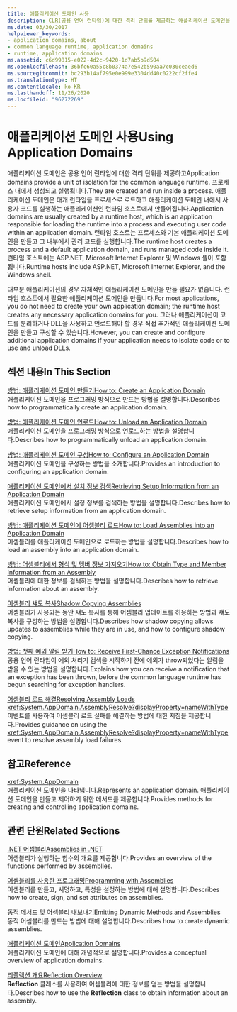 ```yaml
---
title: 애플리케이션 도메인 사용
description: CLR(공용 언어 런타임)에 대한 격리 단위를 제공하는 애플리케이션 도메인을 사용합니다. 프로세스 내에서 애플리케이션 도메인이 생성되고 실행됩니다.
ms.date: 03/30/2017
helpviewer_keywords:
- application domains, about
- common language runtime, application domains
- runtime, application domains
ms.assetid: c6d99815-e022-4d2c-9420-1d7ab5b9d504
ms.openlocfilehash: 36bfc60a55c8b0374a7e542b590aa7c030ceaed6
ms.sourcegitcommit: bc293b14af795e0e999e3304dd40c0222cf2ffe4
ms.translationtype: HT
ms.contentlocale: ko-KR
ms.lasthandoff: 11/26/2020
ms.locfileid: "96272269"
---
```

# <a name="using-application-domains"></a><span data-ttu-id="7e8c9-104">애플리케이션 도메인 사용</span><span class="sxs-lookup"><span data-stu-id="7e8c9-104">Using Application Domains</span></span>

<span data-ttu-id="7e8c9-105">애플리케이션 도메인은 공용 언어 런타임에 대한 격리 단위를 제공하고</span><span class="sxs-lookup"><span data-stu-id="7e8c9-105">Application domains provide a unit of isolation for the common language runtime.</span></span> <span data-ttu-id="7e8c9-106">프로세스 내에서 생성되고 실행됩니다.</span><span class="sxs-lookup"><span data-stu-id="7e8c9-106">They are created and run inside a process.</span></span> <span data-ttu-id="7e8c9-107">애플리케이션 도메인은 대개 런타임을 프로세스로 로드하고 애플리케이션 도메인 내에서 사용자 코드를 실행하는 애플리케이션인 런타임 호스트에서 만들어집니다.</span><span class="sxs-lookup"><span data-stu-id="7e8c9-107">Application domains are usually created by a runtime host, which is an application responsible for loading the runtime into a process and executing user code within an application domain.</span></span> <span data-ttu-id="7e8c9-108">런타임 호스트는 프로세스와 기본 애플리케이션 도메인을 만들고 그 내부에서 관리 코드를 실행합니다.</span><span class="sxs-lookup"><span data-stu-id="7e8c9-108">The runtime host creates a process and a default application domain, and runs managed code inside it.</span></span> <span data-ttu-id="7e8c9-109">런타임 호스트에는 ASP.NET, Microsoft Internet Explorer 및 Windows 셸이 포함됩니다.</span><span class="sxs-lookup"><span data-stu-id="7e8c9-109">Runtime hosts include ASP.NET, Microsoft Internet Explorer, and the Windows shell.</span></span>  
  
<span data-ttu-id="7e8c9-110">대부분 애플리케이션의 경우 자체적인 애플리케이션 도메인을 만들 필요가 없습니다. 런타임 호스트에서 필요한 애플리케이션 도메인을 만듭니다.</span><span class="sxs-lookup"><span data-stu-id="7e8c9-110">For most applications, you do not need to create your own application domain; the runtime host creates any necessary application domains for you.</span></span> <span data-ttu-id="7e8c9-111">그러나 애플리케이션이 코드를 분리하거나 DLL을 사용하고 언로드해야 할 경우 직접 추가적인 애플리케이션 도메인을 만들고 구성할 수 있습니다.</span><span class="sxs-lookup"><span data-stu-id="7e8c9-111">However, you can create and configure additional application domains if your application needs to isolate code or to use and unload DLLs.</span></span>  
  
## <a name="in-this-section"></a><span data-ttu-id="7e8c9-112">섹션 내용</span><span class="sxs-lookup"><span data-stu-id="7e8c9-112">In This Section</span></span>  

[<span data-ttu-id="7e8c9-113">방법: 애플리케이션 도메인 만들기</span><span class="sxs-lookup"><span data-stu-id="7e8c9-113">How to: Create an Application Domain</span></span>](how-to-create-an-application-domain.md)  
<span data-ttu-id="7e8c9-114">애플리케이션 도메인을 프로그래밍 방식으로 만드는 방법을 설명합니다.</span><span class="sxs-lookup"><span data-stu-id="7e8c9-114">Describes how to programmatically create an application domain.</span></span>  
  
[<span data-ttu-id="7e8c9-115">방법: 애플리케이션 도메인 언로드</span><span class="sxs-lookup"><span data-stu-id="7e8c9-115">How to: Unload an Application Domain</span></span>](how-to-unload-an-application-domain.md)  
<span data-ttu-id="7e8c9-116">애플리케이션 도메인을 프로그래밍 방식으로 언로드하는 방법을 설명합니다.</span><span class="sxs-lookup"><span data-stu-id="7e8c9-116">Describes how to programmatically unload an application domain.</span></span>  
  
[<span data-ttu-id="7e8c9-117">방법: 애플리케이션 도메인 구성</span><span class="sxs-lookup"><span data-stu-id="7e8c9-117">How to: Configure an Application Domain</span></span>](how-to-configure-an-application-domain.md)  
<span data-ttu-id="7e8c9-118">애플리케이션 도메인을 구성하는 방법을 소개합니다.</span><span class="sxs-lookup"><span data-stu-id="7e8c9-118">Provides an introduction to configuring an application domain.</span></span>  
  
[<span data-ttu-id="7e8c9-119">애플리케이션 도메인에서 설치 정보 검색</span><span class="sxs-lookup"><span data-stu-id="7e8c9-119">Retrieving Setup Information from an Application Domain</span></span>](retrieve-setup-information.md)  
<span data-ttu-id="7e8c9-120">애플리케이션 도메인에서 설정 정보를 검색하는 방법을 설명합니다.</span><span class="sxs-lookup"><span data-stu-id="7e8c9-120">Describes how to retrieve setup information from an application domain.</span></span>  
  
[<span data-ttu-id="7e8c9-121">방법: 애플리케이션 도메인에 어셈블리 로드</span><span class="sxs-lookup"><span data-stu-id="7e8c9-121">How to: Load Assemblies into an Application Domain</span></span>](how-to-load-assemblies-into-an-application-domain.md)  
<span data-ttu-id="7e8c9-122">어셈블리를 애플리케이션 도메인으로 로드하는 방법을 설명합니다.</span><span class="sxs-lookup"><span data-stu-id="7e8c9-122">Describes how to load an assembly into an application domain.</span></span>  
  
[<span data-ttu-id="7e8c9-123">방법: 어셈블리에서 형식 및 멤버 정보 가져오기</span><span class="sxs-lookup"><span data-stu-id="7e8c9-123">How to: Obtain Type and Member Information from an Assembly</span></span>](../reflection-and-codedom/get-type-member-information.md)  
<span data-ttu-id="7e8c9-124">어셈블리에 대한 정보를 검색하는 방법을 설명합니다.</span><span class="sxs-lookup"><span data-stu-id="7e8c9-124">Describes how to retrieve information about an assembly.</span></span>  
  
[<span data-ttu-id="7e8c9-125">어셈블리 섀도 복사</span><span class="sxs-lookup"><span data-stu-id="7e8c9-125">Shadow Copying Assemblies</span></span>](shadow-copy-assemblies.md)  
<span data-ttu-id="7e8c9-126">어셈블리가 사용되는 동안 섀도 복사를 통해 어셈블리 업데이트를 허용하는 방법과 섀도 복사를 구성하는 방법을 설명합니다.</span><span class="sxs-lookup"><span data-stu-id="7e8c9-126">Describes how shadow copying allows updates to assemblies while they are in use, and how to configure shadow copying.</span></span>  
  
[<span data-ttu-id="7e8c9-127">방법: 첫째 예외 알림 받기</span><span class="sxs-lookup"><span data-stu-id="7e8c9-127">How to: Receive First-Chance Exception Notifications</span></span>](how-to-receive-first-chance-exception-notifications.md)  
<span data-ttu-id="7e8c9-128">공용 언어 런타임이 예외 처리기 검색을 시작하기 전에 예외가 throw되었다는 알림을 받을 수 있는 방법을 설명합니다.</span><span class="sxs-lookup"><span data-stu-id="7e8c9-128">Explains how you can receive a notification that an exception has been thrown, before the common language runtime has begun searching for exception handlers.</span></span>  
  
[<span data-ttu-id="7e8c9-129">어셈블리 로드 해결</span><span class="sxs-lookup"><span data-stu-id="7e8c9-129">Resolving Assembly Loads</span></span>](../../standard/assembly/resolve-loads.md)  
<span data-ttu-id="7e8c9-130"><xref:System.AppDomain.AssemblyResolve?displayProperty=nameWithType> 이벤트를 사용하여 어셈블리 로드 실패를 해결하는 방법에 대한 지침을 제공합니다.</span><span class="sxs-lookup"><span data-stu-id="7e8c9-130">Provides guidance on using the <xref:System.AppDomain.AssemblyResolve?displayProperty=nameWithType> event to resolve assembly load failures.</span></span>  
  
## <a name="reference"></a><span data-ttu-id="7e8c9-131">참고</span><span class="sxs-lookup"><span data-stu-id="7e8c9-131">Reference</span></span>  

<xref:System.AppDomain>  
<span data-ttu-id="7e8c9-132">애플리케이션 도메인을 나타냅니다.</span><span class="sxs-lookup"><span data-stu-id="7e8c9-132">Represents an application domain.</span></span> <span data-ttu-id="7e8c9-133">애플리케이션 도메인을 만들고 제어하기 위한 메서드를 제공합니다.</span><span class="sxs-lookup"><span data-stu-id="7e8c9-133">Provides methods for creating and controlling application domains.</span></span>  
  
## <a name="related-sections"></a><span data-ttu-id="7e8c9-134">관련 단원</span><span class="sxs-lookup"><span data-stu-id="7e8c9-134">Related Sections</span></span>  

[<span data-ttu-id="7e8c9-135">.NET 어셈블리</span><span class="sxs-lookup"><span data-stu-id="7e8c9-135">Assemblies in .NET</span></span>](../../standard/assembly/index.md)  
<span data-ttu-id="7e8c9-136">어셈블리가 실행하는 함수의 개요를 제공합니다.</span><span class="sxs-lookup"><span data-stu-id="7e8c9-136">Provides an overview of the functions performed by assemblies.</span></span>  
  
[<span data-ttu-id="7e8c9-137">어셈블리를 사용한 프로그래밍</span><span class="sxs-lookup"><span data-stu-id="7e8c9-137">Programming with Assemblies</span></span>](../../standard/assembly/index.md)  
<span data-ttu-id="7e8c9-138">어셈블리를 만들고, 서명하고, 특성을 설정하는 방법에 대해 설명합니다.</span><span class="sxs-lookup"><span data-stu-id="7e8c9-138">Describes how to create, sign, and set attributes on assemblies.</span></span>  
  
[<span data-ttu-id="7e8c9-139">동적 메서드 및 어셈블리 내보내기</span><span class="sxs-lookup"><span data-stu-id="7e8c9-139">Emitting Dynamic Methods and Assemblies</span></span>](../reflection-and-codedom/emitting-dynamic-methods-and-assemblies.md)  
<span data-ttu-id="7e8c9-140">동적 어셈블리를 만드는 방법에 대해 설명합니다.</span><span class="sxs-lookup"><span data-stu-id="7e8c9-140">Describes how to create dynamic assemblies.</span></span>  
  
[<span data-ttu-id="7e8c9-141">애플리케이션 도메인</span><span class="sxs-lookup"><span data-stu-id="7e8c9-141">Application Domains</span></span>](application-domains.md)  
<span data-ttu-id="7e8c9-142">애플리케이션 도메인에 대해 개념적으로 설명합니다.</span><span class="sxs-lookup"><span data-stu-id="7e8c9-142">Provides a conceptual overview of application domains.</span></span>  
  
[<span data-ttu-id="7e8c9-143">리플렉션 개요</span><span class="sxs-lookup"><span data-stu-id="7e8c9-143">Reflection Overview</span></span>](../reflection-and-codedom/reflection.md)  
<span data-ttu-id="7e8c9-144">**Reflection** 클래스를 사용하여 어셈블리에 대한 정보를 얻는 방법을 설명합니다.</span><span class="sxs-lookup"><span data-stu-id="7e8c9-144">Describes how to use the **Reflection** class to obtain information about an assembly.</span></span>
